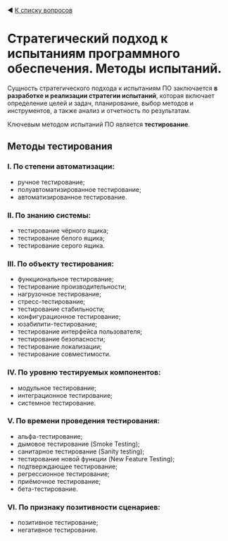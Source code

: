◀ [К списку вопросов](../README.md)

# Стратегический подход к испытаниям программного обеспечения. Методы испытаний.

Сущность стратегического подхода к испытаниям ПО заключается **в разработке и реализации стратегии испытаний**, которая включает определение целей и задач, планирование, выбор методов и инструментов, а также анализ и отчетность по результатам.

Ключевым методом испытаний ПО является **тестирование**.

## Методы тестирования

### I. По степени автоматизации:

* ручное тестирование;
* полуавтоматизированное тестирование;
* автоматизированное тестирование.

### II. По знанию системы:

* тестирование чёрного ящика;
* тестирование белого ящика;
* тестирование серого ящика.

### III. По объекту тестирования:

* функциональное тестирование;
* тестирование производительности;
* нагрузочное тестирование;
* стресс-тестирование;
* тестирование стабильности;
* конфигурационное тестирование;
* юзабилити-тестирование;
* тестирование интерфейса пользователя;
* тестирование безопасности;
* тестирование локализации;
* тестирование совместимости.

### IV. По уровню тестируемых компонентов:

* модульное тестирование;
* интеграционное тестирование;
* системное тестирование.

### V. По времени проведения тестирования:

* альфа-тестирование;
* дымовое тестирование (Smoke Testing);
* санитарное тестирование (Sanity testing);
* тестирование новой функции (New Feature Testing);
* подтверждающее тестирование;
* регрессионное тестирование;
* приёмочное тестирование;
* бета-тестирование.

### VI. По признаку позитивности сценариев:

* позитивное тестирование;
* негативное тестирование.
